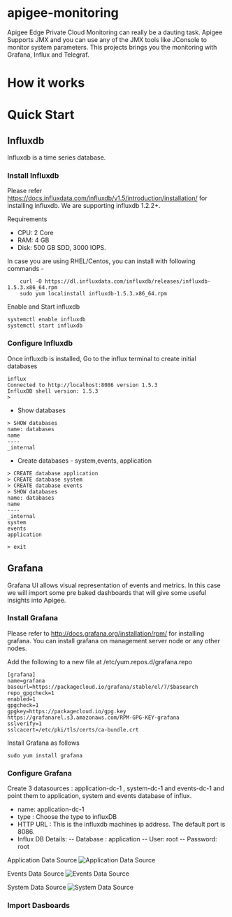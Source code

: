 # apigee-monitoring
Apigee Edge Private Cloud Monitoring can really be a dauting task. Apigee Supports JMX and you can use any of the JMX tools like JConsole to monitor system parameters. This projects brings you the monitoring with Grafana, Influx and Telegraf. 


# How it works



# Quick Start

## Influxdb
Influxdb is a time series database. 

### Install Influxdb
Please refer https://docs.influxdata.com/influxdb/v1.5/introduction/installation/  for installing influxdb. We are supporting influxdb 1.2.2+.

Requirements
- CPU: 2 Core
- RAM: 4 GB
- Disk: 500 GB SDD, 3000 IOPS.

In case you are using RHEL/Centos, you can install with following commands -

```
    curl -O https://dl.influxdata.com/influxdb/releases/influxdb-1.5.3.x86_64.rpm
    sudo yum localinstall influxdb-1.5.3.x86_64.rpm
```

Enable and Start influxdb

```
systemctl enable influxdb
systemctl start influxdb
```

### Configure Influxdb

Once influxdb is installed, Go to the influx terminal to create initial databases

```
influx
Connected to http://localhost:8086 version 1.5.3
InfluxDB shell version: 1.5.3
> 
```
- Show databases
```
> SHOW databases
name: databases
name
----
_internal

```
- Create databases - system,events, application
```
> CREATE database application
> CREATE database system
> CREATE database events
> SHOW databases
name: databases
name
----
_internal
system
events
application

> exit
```

## Grafana

Grafana UI allows visual representation of events and metrics. In this case we will import some pre baked dashboards that will give some useful insights into Apigee.


### Install Grafana

Please refer to http://docs.grafana.org/installation/rpm/  for installing grafana. 
You can install grafana on management server node or any other nodes.

Add the following to a new file at /etc/yum.repos.d/grafana.repo

```
[grafana]
name=grafana
baseurl=https://packagecloud.io/grafana/stable/el/7/$basearch
repo_gpgcheck=1
enabled=1
gpgcheck=1
gpgkey=https://packagecloud.io/gpg.key https://grafanarel.s3.amazonaws.com/RPM-GPG-KEY-grafana
sslverify=1
sslcacert=/etc/pki/tls/certs/ca-bundle.crt

```

Install Grafana as follows

```
sudo yum install grafana
```

### Configure Grafana

Create 3 datasources : application-dc-1 , system-dc-1 and events-dc-1 and point them to application, system and events database of influx. 

- name: application-dc-1
- type :  Choose the type to influxDB
- HTTP URL : This is the influxdb  machines ip address. The default port is 8086. 
- Influx DB Details:
    -- Database : application
    -- User: root
    -- Password: root

Application Data Source
![Application Data Source](/docs/images/application-dc-1.png)

Events Data Source
![Events Data Source](/docs/images/events-dc-1.png)

System Data Source
![System Data Source](/docs/images/system-dc-1.png)



### Import Dasboards









